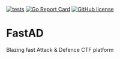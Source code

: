 [![tests](https://github.com/C4T-BuT-S4D/FastAD/actions/workflows/tests.yml/badge.svg?branch=master)](https://github.com/C4T-BuT-S4D/FastAD/actions/workflows/tests.yml)
[![Go Report Card](https://goreportcard.com/badge/github.com/c4t-but-s4d/fastad)](https://goreportcard.com/report/github.com/c4t-but-s4d/fastad)
[![GitHub license](https://badgen.net/github/license/C4T-BuT-S4D/FastAD)](https://github.com/C4T-BuT-S4D/FastAD/blob/master/LICENSE)

# FastAD

Blazing fast Attack &amp; Defence CTF platform
